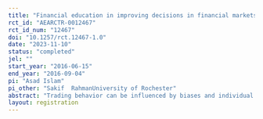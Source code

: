 ```yaml
---
title: "Financial education in improving decisions in financial markets: Evidence from a randomized field experiment with retail traders."
rct_id: "AEARCTR-0012467"
rct_id_num: "12467"
doi: "10.1257/rct.12467-1.0"
date: "2023-11-10"
status: "completed"
jel: ""
start_year: "2016-06-15"
end_year: "2016-09-04"
pi: "Asad Islam"
pi_other: "Sakif  RahmanUniversity of Rochester"
abstract: "Trading behavior can be influenced by biases and individual beliefs, which can significantly impact outcomes in the stock market, particularly for unsophisticated and inexperienced traders. In this study, we aim to investigate the extent to which the decisions of retail traders in financial markets are influenced by finance and stock market-related education. To explore this, we have randomly assigned traders from various brokerage firms in Dhaka, Bangladesh, to participate in a training program covering essential financial topics and stock market fundamentals.  Our objective is to analyze whether and how such a financial educational initiative has impacted the decision-making process of retail traders in the stock market."
layout: registration
---
```


